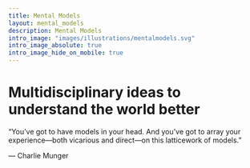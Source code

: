 ```yaml
---
title: Mental Models
layout: mental_models
description: Mental Models
intro_image: "images/illustrations/mentalmodels.svg"
intro_image_absolute: true
intro_image_hide_on_mobile: true
---
```


# Multidisciplinary ideas to understand the world better

“You’ve got to have models in your head. And you’ve got to array your experience—both vicarious and direct—on this latticework of models.”

— Charlie Munger
